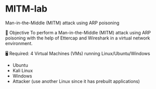 # MITM-lab
Man-in-the-Middle (MITM) attack using ARP poisoning

🔧 Objective
To perform a Man-in-the-Middle (MITM) attack using ARP poisoning with the help of Ettercap and Wireshark in a virtual network environment.

🖥️ Required: 
4 Virtual Machines (VMs) running Linux/Ubuntu/Windows
- Ubuntu
- Kali Linux
- Windows
- Attacker (use another Linux since it has prebuilt applications)
